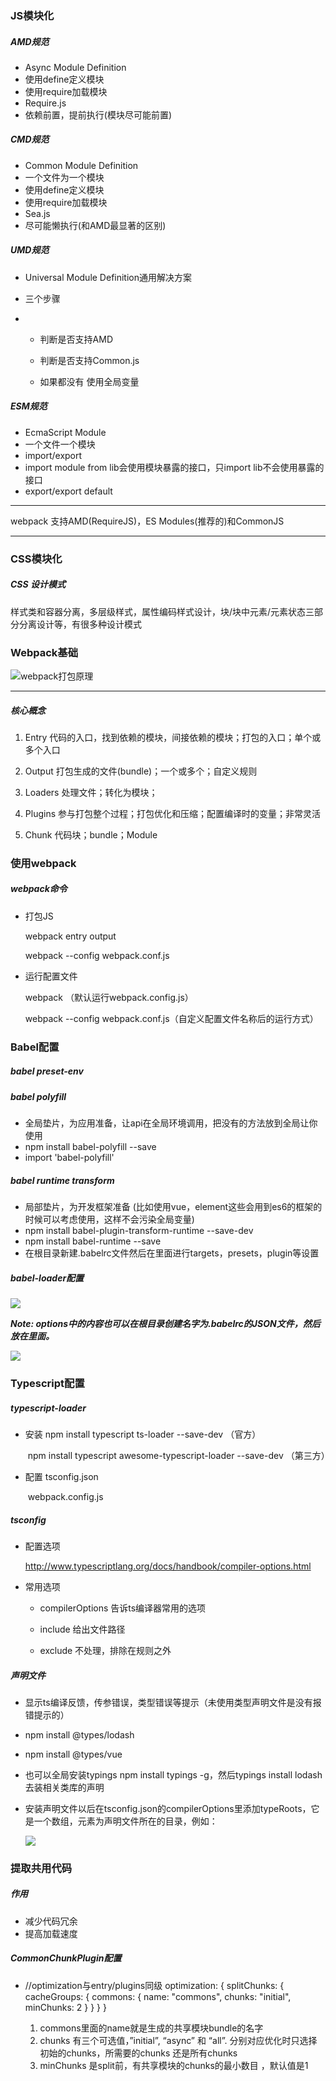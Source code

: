 ### JS模块化

##### AMD规范

+ Async Module Definition
+ 使用define定义模块
+ 使用require加载模块
+ Require.js
+ 依赖前置，提前执行(模块尽可能前置)

##### CMD规范

+ Common Module Definition
+ 一个文件为一个模块
+ 使用define定义模块
+ 使用require加载模块
+ Sea.js
+ 尽可能懒执行(和AMD最显著的区别)

##### UMD规范

+ Universal Module Definition通用解决方案

+ 三个步骤

+ + 判断是否支持AMD

  + 判断是否支持Common.js
  + 如果都没有 使用全局变量

##### ESM规范

+ EcmaScript Module
+ 一个文件一个模块
+ import/export
+ import module from lib会使用模块暴露的接口，只import lib不会使用暴露的接口
+ export/export default



---

webpack 支持AMD(RequireJS)，ES Modules(推荐的)和CommonJS

---



### CSS模块化

##### CSS 设计模式

样式类和容器分离，多层级样式，属性编码样式设计，块/块中元素/元素状态三部分分离设计等，有很多种设计模式





### Webpack基础
![webpack打包原理](./images/webpack.PNG)

---

##### 核心概念

1. Entry 代码的入口，找到依赖的模块，间接依赖的模块；打包的入口；单个或多个入口

2. Output 打包生成的文件(bundle)；一个或多个；自定义规则
3. Loaders 处理文件；转化为模块；
4. Plugins 参与打包整个过程；打包优化和压缩；配置编译时的变量；非常灵活
5. Chunk 代码块；bundle；Module



### 使用webpack

##### webpack命令

+ 打包JS

  webpack entry<entry> output

  webpack --config webpack.conf.js

+ 运行配置文件

  webpack （默认运行webpack.config.js）

  webpack --config webpack.conf.js（自定义配置文件名称后的运行方式）



### Babel配置

##### babel preset-env

##### babel polyfill

+ 全局垫片，为应用准备，让api在全局环境调用，把没有的方法放到全局让你使用
+ npm install babel-polyfill --save
+ import 'babel-polyfill'

##### babel runtime transform
+ 局部垫片，为开发框架准备 (比如使用vue，element这些会用到es6的框架的时候可以考虑使用，这样不会污染全局变量)
+ npm install babel-plugin-transform-runtime --save-dev
+ npm install babel-runtime --save
+ 在根目录新建.babelrc文件然后在里面进行targets，presets，plugin等设置

##### babel-loader配置

![](./images/babel_loader.PNG)



***Note: options中的内容也可以在根目录创建名字为.babelrc的JSON文件，然后放在里面。***

![](./images/babelrc.PNG)





### Typescript配置

##### typescript-loader

+ 安装 npm install typescript ts-loader --save-dev    （官方）

  ​	 npm install typescript awesome-typescript-loader --save-dev    （第三方）

+ 配置 tsconfig.json

  ​	 webpack.config.js

##### tsconfig
+ 配置选项

  http://www.typescriptlang.org/docs/handbook/compiler-options.html

+ 常用选项

  + compilerOptions 告诉ts编译器常用的选项

  + include 给出文件路径

  + exclude 不处理，排除在规则之外
##### 声明文件

+ 显示ts编译反馈，传参错误，类型错误等提示（未使用类型声明文件是没有报错提示的）

+ npm install @types/lodash

+ npm install @types/vue

+ 也可以全局安装typings   npm install typings -g，然后typings install lodash去装相关类库的声明

+ 安装声明文件以后在tsconfig.json的compilerOptions里添加typeRoots，它是一个数组，元素为声明文件所在的目录，例如：

  ![](./images/typeRoots.PNG)





### 提取共用代码

##### 作用

+ 减少代码冗余
+ 提高加载速度



##### CommonChunkPlugin配置

+ //optimization与entry/plugins同级
  optimization: {
          splitChunks: {
              cacheGroups: {
                  commons: {
                      name: "commons",
                      chunks: "initial",
                      minChunks: 2
                  }
              }
          }
      }

  1. commons里面的name就是生成的共享模块bundle的名字
  2. chunks 有三个可选值，”initial”, “async” 和 “all”. 分别对应优化时只选择初始的chunks，所需要的chunks 还是所有chunks 
  3. minChunks 是split前，有共享模块的chunks的最小数目 ，默认值是1 




